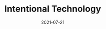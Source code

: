 ---
layout: blocks
title: Intentional Technology
date: 2021-07-21
page_sections:
  - block: hero-1
    headline: <strong>Reclaim your life from addictive technology.</strong>
    content:
      Make technology work for you. Not the other way around.
      <hr style="width:50%; margin:auto;">
      <p>
        Introducing our free 30 day group accountability program. <br>
        Cohort 3 runs from August 6 - September 6. <br>
        <strong>Registration is now closed.</strong>
        <!-- <strong>Registration closes on August 3.</strong> -->
      </p>
    cta:
      enabled: true
      url: '#signup'
      # button_text: 'Join for Free'
      button_text: 'Join the Waitlist'
  - block: three-column-1
    class: circle
    title:
      headline: Who this program is for
    col_1:
      image:
        image: '/uploads/student.jpeg'
        alt_text: Student
      headline: Students
      content: Do you struggle with procrastination and waste too much time on the Internet?
    col_2:
      image:
        image: '/uploads/professional.jpeg'
        alt_text: Professional
      headline: Professionals
      content: Do you spend your precious free time on screens instead of working towards your personal goals?
    col_3:
      image:
        image: '/uploads/creative.jpeg'
        alt_text: Creative
      headline: Creatives
      content: Do you feel constantly over-stimulated and lack the blank space required for creativity?
  - block: three-column-1
    class: alt
    title:
      headline: Be more productive, happy and fulfilled
      caption: Experience a better life in 5 weeks
    col_1:
      headline: Improved Productivity
      content: Free yourself from mindless distractions that impede on your goals. Get more done.
    col_2:
      headline: Better Mental Health
      content: Addictive technology is the 21st century cigarette. Kick the habit and be happier.
    col_3:
      headline: Greater Fulfillment
      content: Cultivate high-quality leisure to be more energized and fulfilled.
  - block: three-column-1
    title:
      headline: How it works
    col_1:
      image:
        image: '/uploads/community.png'
        alt_text: Community
      headline: 1. Meet your Cohort
      content: After registration, we place you into a “Moai” - your intimate cohort of 4 people. You are each other’s source of motivation, accountability and shared learning. There's nothing quite like growing together!
    col_2:
      image:
        image: '/uploads/challenge.png'
        alt_text: Challenge
      headline: 2. Follow your Challenge
      content: Every week, you set your own challenge. Your weekly check-in is to share your experience and findings with your Moai via a quick, guided questionnaire. If you don't do this, your card is charged to charity (not us). Skin in the game!
    col_3:
      image:
        image: '/uploads/healthy-lifestyle.png'
        alt_text: Healthy Lifestyle
      headline: 3. Finish!
      content: You are now a changed person! Pay us what you think it was worth after the program ends and only if you see results. We only make money if you succeed.
  # - block: one-column-1
  #   headline: Register
  #   caption: After reading these important details
  #   trim: true
  #   class: alt
  # - block: three-column-1
  #   class: alt
  #   col_1:
  #     headline: Dates
  #     content:
  #       <ul>
  #       <li>Registration closes on August 3.</li>
  #       <li>The program runs for 30 days - from August 6 to September 6. </li>
  #       </ul>
  #   col_2:
  #     headline: Check-Ins
  #     content:
  #       <ul>
  #       <li>Check-ins are mandatory. They only take 20 minutes to complete.</li>
  #       <li>There are 5 in total - due every Sunday (Aug 8, 15, 22, 29, Sep 5).</li>
  #       <li>Your answers are shared with your Moai.</li>
  #       </ul>
  #   col_3:
  #     headline: Cost
  #     content:
  #       <ul>
  #       <li>It's free to participate, but a credit card is required to register.</li>
  #       <li>You will be charged $100 to charity (not us) if you don't submit all the check-ins on time.</li>
  #       <li>Upon completing the program, you can pay us what you want.</li>
  #       </ul>
  - block: one-column-1
    headline: Join the Waitlist
    content: Registration is closed. Join the waitlist to get notified of the next program.
    class: alt
  - block: registration-bar
    slug: signup
    class: alt
    url: https://formspree.io/f/xeqvrpej
  - block: footer-1
    content: 'Made with ❤︎ in NYC · team@themoai.org'
---